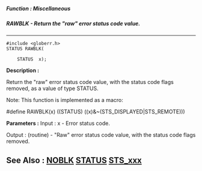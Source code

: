 ##### Function : Miscellaneous
##### RAWBLK - Return the "raw" error status code value.
---
```
#include <globerr.h>
STATUS RAWBLK(

	STATUS  x);
```
**Description :**

Return the "raw" error status code value, with the status code flags removed, 
as a value of type STATUS.

Note: This function is implemented as a macro:

#define RAWBLK(x) ((STATUS) ((x)&~(STS_DISPLAYED|STS_REMOTE)))

**Parameters :**
Input :
x  -  Error status code.

Output :
(routine)  -  "Raw" error status code value, with the status code flags removed.



**See Also :**
[NOBLK](/reference/Func/NOBLK)
[STATUS](/reference/Data/STATUS)
[STS_xxx](/reference/Symb/STS_xxx)
---
